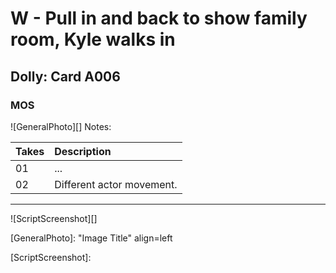 # W - Pull in and back to show family room, Kyle walks in

## Dolly: Card A006

### MOS

![GeneralPhoto][]
Notes: 

| Takes | Description |
|:---|:----|
| 01 | ... |
| 02 | Different actor movement. |

----

![ScriptScreenshot][]


[GeneralPhoto]:  "Image Title" align=left

[ScriptScreenshot]: 